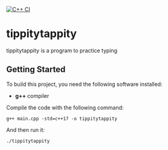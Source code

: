 [![C++ CI](https://github.com/computertyler/tippitytappity/actions/workflows/c-cpp.yml/badge.svg)](https://github.com/computertyler/tippitytappity/actions/workflows/c-cpp.yml)
# tippitytappity

tippitytappity is a program to practice typing

## Getting Started

To build this project, you need the following software installed:
 * **g++** compiler

Compile the code with the following command:

`g++ main.cpp -std=c++17 -o tippitytappity`

And then run it:

`./tippitytappity`
